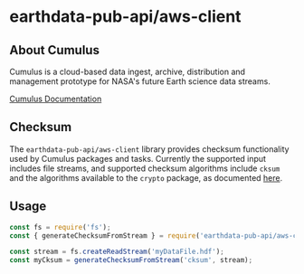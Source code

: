 # earthdata-pub-api/aws-client

## About Cumulus

Cumulus is a cloud-based data ingest, archive, distribution and management prototype for NASA's
future Earth science data streams.

[Cumulus Documentation](https://nasa.github.io/cumulus)

## Checksum

The `earthdata-pub-api/aws-client` library provides checksum functionality used by Cumulus packages and tasks.
Currently the supported input includes file streams, and supported checksum algorithms include
`cksum` and the algorithms available to the `crypto` package, as documented [here](https://nodejs.org/api/crypto.html#crypto_crypto_createhash_algorithm_options).

## Usage

```js
const fs = require('fs');
const { generateChecksumFromStream } = require('earthdata-pub-api/aws-client');

const stream = fs.createReadStream('myDataFile.hdf');
const myCksum = generateChecksumFromStream('cksum', stream);
```

